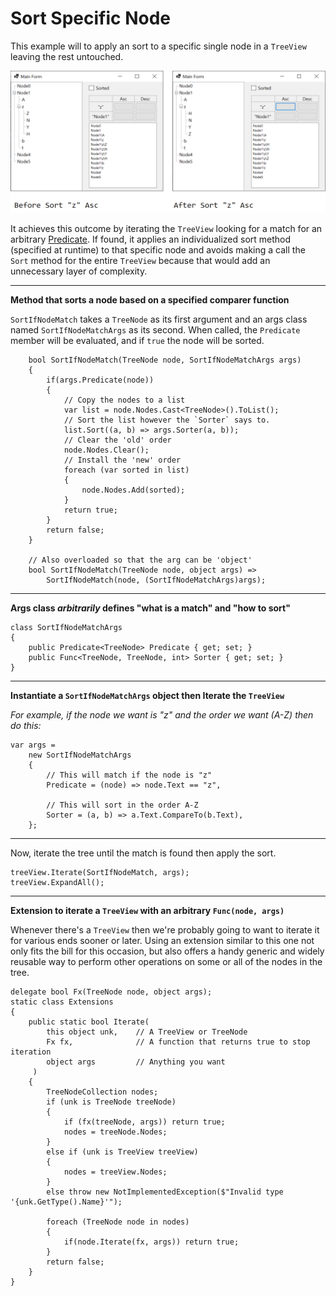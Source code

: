 # Sort Specific Node


This example will to apply an sort to a specific single node in a `TreeView` leaving the rest untouched. 

![before and after sort node z ascending](https://github.com/IVSoftware/sort_specific_node/blob/master/sort_specific_node/ReadMe/screenshot.png)


It achieves this outcome by iterating the `TreeView` looking for a match for an arbitrary [Predicate](https://docs.microsoft.com/en-us/dotnet/api/system.predicate-1?view=net-6.0). If found, it applies an individualized sort method (specified at runtime) to that specific node and avoids making a call the `Sort` method for the entire `TreeView` because that would add an unnecessary layer of complexity.

***
**Method that sorts a node based on a specified comparer function**

`SortIfNodeMatch` takes a `TreeNode` as its first argument and an args class named `SortIfNodeMatchArgs` as its second. When called, the `Predicate` member will be evaluated, and if `true` the node will be sorted.

        bool SortIfNodeMatch(TreeNode node, SortIfNodeMatchArgs args)
        {
            if(args.Predicate(node))
            {
                // Copy the nodes to a list
                var list = node.Nodes.Cast<TreeNode>().ToList();
                // Sort the list however the `Sorter` says to.
                list.Sort((a, b) => args.Sorter(a, b));
                // Clear the 'old' order
                node.Nodes.Clear();
                // Install the 'new' order
                foreach (var sorted in list)
                {
                    node.Nodes.Add(sorted);
                }
                return true;
            }
            return false;
        }

        // Also overloaded so that the arg can be 'object'
        bool SortIfNodeMatch(TreeNode node, object args) =>
            SortIfNodeMatch(node, (SortIfNodeMatchArgs)args);

***
**Args class *arbitrarily* defines "what is a match" and "how to sort"**

    class SortIfNodeMatchArgs
    {
        public Predicate<TreeNode> Predicate { get; set; }
        public Func<TreeNode, TreeNode, int> Sorter { get; set; }
    }

***
**Instantiate a `SortIfNodeMatchArgs` object then Iterate the `TreeView`**

*For example, if the node we want is "z" and the order we want (A-Z) then do this:*

    var args =
        new SortIfNodeMatchArgs
        {
            // This will match if the node is "z"
            Predicate = (node) => node.Text == "z",

            // This will sort in the order A-Z
            Sorter = (a, b) => a.Text.CompareTo(b.Text),
        };

***
Now, iterate the tree until the match is found then apply the sort.

    treeView.Iterate(SortIfNodeMatch, args);
    treeView.ExpandAll();

***
**Extension to iterate a `TreeView` with an arbitrary `Func(node, args)`**

Whenever there's a `TreeView` then we're probably going to want to iterate it for various ends sooner or later. Using an extension similar to this one not only fits the bill for this occasion, but also offers a handy generic and widely reusable way to perform other operations on some or all of the nodes in the tree.

    delegate bool Fx(TreeNode node, object args);
    static class Extensions
    {
        public static bool Iterate(
            this object unk,    // A TreeView or TreeNode
            Fx fx,              // A function that returns true to stop iteration
            object args         // Anything you want
         )
        {
            TreeNodeCollection nodes;
            if (unk is TreeNode treeNode)
            {
                if (fx(treeNode, args)) return true;
                nodes = treeNode.Nodes;
            }
            else if (unk is TreeView treeView)
            {
                nodes = treeView.Nodes;
            }
            else throw new NotImplementedException($"Invalid type '{unk.GetType().Name}'");

            foreach (TreeNode node in nodes)
            {
                if(node.Iterate(fx, args)) return true;
            }
            return false;
        }
    }
